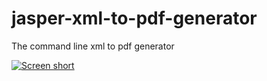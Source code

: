 jasper-xml-to-pdf-generator
===========================

The command line xml to pdf generator

[![Screen short](https://raw.github.com/javadev/jasper-xml-to-pdf-generator/master/jasper-xml-to-pdf-generator.png)](https://github.com/javadev/jasper-xml-to-pdf-generator)
